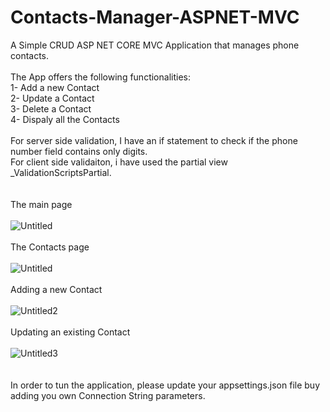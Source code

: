 # Contacts-Manager-ASPNET-MVC
A Simple CRUD ASP NET CORE MVC Application that manages phone contacts. <br /><br />
The App offers the following functionalities: <br />
  1- Add a new Contact <br />
  2- Update a Contact <br />
  3- Delete a Contact <br />
  4- Dispaly all the Contacts <br /><br />
For server side validation, I have an if statement to check if the phone number field contains only digits.<br />
For client side validaiton, i have used the partial view _ValidationScriptsPartial.<br />
<br /><br />The main page<br /><br />
![Untitled](https://user-images.githubusercontent.com/42771693/183485136-df835b51-1cc4-494d-9cd4-2d692a3ded93.jpg)
<br /><br />The Contacts page<br /><br />
![Untitled](https://user-images.githubusercontent.com/42771693/183485342-07a7d7b0-476c-4568-93a0-b93a757ecc1c.jpg)
<br /><br />Adding a new Contact<br /><br />
![Untitled2](https://user-images.githubusercontent.com/42771693/183485537-606d0595-2ecd-420d-8290-2bb24ca34803.jpg)
<br /><br />Updating an existing Contact<br /><br />
![Untitled3](https://user-images.githubusercontent.com/42771693/183486125-7331a3e1-c0a0-4a00-ae79-610f5022b928.jpg)<br />
<br /><br />In order to tun the application, please update your appsettings.json file buy adding you own Connection String parameters.<br /><br />

